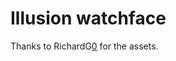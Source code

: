 Illusion watchface
==================

Thanks to RichardG[0] for the assets.

[0]: http://www.mypebblefaces.com/view?fID=39&aName=richardg&pageTitle=Illusion&auID=21
